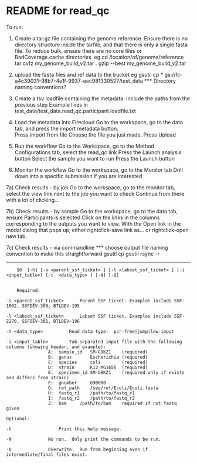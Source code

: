 # README for read_qc

 To run:

1) Create a tar.gz file containing the genome reference.  Ensure there is no directory structure inside the tarfile, and that there is only a single fasta file.  To reduce bulk, ensure there are no core files or BadCoverage.cache directories.
eg 
cd /location/of/genome/reference
tar cvfz my_genome_build_v2.tar .
gzip --best my_genome_build_v2.tar

2) upload the fasta files and ref data to the bucket
eg
gsutil cp * gs://fc-a4c39031-98b7-4e1f-9937-eec981330527/test_data
*** Directory naming conventions?

3) Create a tsv loadfile containing the metadata.  Include the paths from the previous step
Example lives in test_data/test_data.read_qc.participant.loadfile.txt

4) Load the metadata into Firecloud
Go to the workspace, go to the data tab, and press the import metadata button.  
Press import from file
Choose the file you just made.
Press Upload

5) Run the workflow
Go to the Workspace, go to the Method Configurations tab, select the read_qc link
Press the Launch analysis button
Select the sample you want to run
Press the Launch button

6) Monitor the workflow
Go to the workspace, go to the Monitor tab
Drill down into a specific submission if you are interested

7a) Check results - by job
Go to the workspace, go to the monitor tab, select the view link next to the job you want to check
Continue from there with a lot of clicking...

7b) Check results - by sample
Go to the workspace, go to the data tab, ensure Participants is selected
Click on the links in the columns corresponding to the outputs you want to view.
With the Open link in the modal dialog that pops up, either rightclick-save link as... or rightclick-open new tab.

7c) Check results - via commandline
*** choose output file naming convention to make this straightforward
gsutil cp <bucket paths> <local path>
gsutil rsync -r <bucket paths> <local path>
 
 
 -----------
 
        $0  [-h] [-s <parent_ssf_ticket> ] [-l <labset_ssf_ticket> ] [-i <input_table>] [-t  <data_type> ] [-N] [-O] 


        Required:  

	-s <parent_ssf_ticket>		Parent SSF ticket. Examples include SSF-1002, SSFDEV-300, BTLDEV-195

	-l <labset_ssf_ticket>		Labset SSF ticket. Examples include SSF-2270, SSFDEV-301, BTLDEV-196

	-t <data_type>			Read data type:  pcr-free|jump|low-input

	-i <input_table>		Tab-separated input file with the following columns (showing header, and example):
					A:	sample_id	SM-G8KZ1	(required)
					B:	genus		Escherichia	(required)
					C:	species		coli		(required)
					D:	strain		K12 MG1655	(required)
					E:	specimen_id	SM-G8KZ1	(required only if exists and differs from strain)
					F:	gnumber		G90000
					G:	ref_path	/seq/ref/Ecoli/Ecoli.fasta	
					H:	fastq_r1	/path/to/fastq_r1
					I:	fastq_r2	/path/to/fastq_r2
					J:	bam		/path/to/bam	required if not fastq given
	
	Optional:

	-h		           	Print this help message.

	-N				No run.  Only print the commands to be run.

	-O				Overwrite.  Run from beginning even if intermediate/final files exist.

